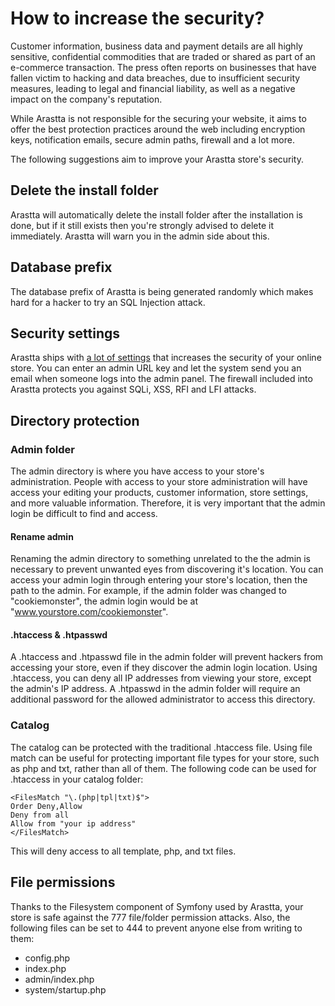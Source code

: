 How to increase the security?
=============================

Customer information, business data and payment details are all highly sensitive, confidential commodities that are traded or shared as part of an e-commerce transaction. The press often reports on businesses that have fallen victim to hacking and data breaches, due to insufficient security measures, leading to legal and financial liability, as well as a negative impact on the company's reputation.

While Arastta is not responsible for the securing your website, it aims to offer the best protection practices around the web including encryption keys, notification emails, secure admin paths, firewall and a lot more.

The following suggestions aim to improve your Arastta store's security.

Delete the install folder
-------------------------

Arastta will automatically delete the install folder after the installation is done, but if it still exists then you're strongly advised to delete it immediately. Arastta will warn you in the admin side about this.

Database prefix
---------------

The database prefix of Arastta is being generated randomly which makes hard for a hacker to try an SQL Injection attack.

Security settings
-----------------

Arastta ships with [a lot of settings](docs/user-manual/system/settings/security) that increases the security of your online store. You can enter an admin URL key and let the system send you an email when someone logs into the admin panel. The firewall included into Arastta protects you against SQLi, XSS, RFI and LFI attacks.

Directory protection
--------------------

### Admin folder

The admin directory is where you have access to your store's administration. People with access to your store administration will have access your editing your products, customer information, store settings, and more valuable information. Therefore, it is very important that the admin login be difficult to find and access.

#### Rename admin

Renaming the admin directory to something unrelated to the the admin is necessary to prevent unwanted eyes from discovering it's location. You can access your admin login through entering your store's location, then the path to the admin. For example, if the admin folder was changed to "cookiemonster", the admin login would be at "www.yourstore.com/cookiemonster".

#### .htaccess & .htpasswd

A .htaccess and .htpasswd file in the admin folder will prevent hackers from accessing your store, even if they discover the admin login location. Using .htaccess, you can deny all IP addresses from viewing your store, except the admin's IP address. A .htpasswd in the admin folder will require an additional password for the allowed administrator to access this directory.

### Catalog

The catalog can be protected with the traditional .htaccess file. Using file match can be useful for protecting important file types for your store, such as php and txt, rather than all of them. The following code can be used for .htaccess in your catalog folder:

```
<FilesMatch "\.(php|tpl|txt)$">
Order Deny,Allow
Deny from all
Allow from "your ip address"
</FilesMatch>
```

This will deny access to all template, php, and txt files.

File permissions
----------------

Thanks to the Filesystem component of Symfony used by Arastta, your store is safe against the 777 file/folder permission attacks. Also, the following files can be set to 444 to prevent anyone else from writing to them:

- config.php
- index.php
- admin/index.php
- system/startup.php
